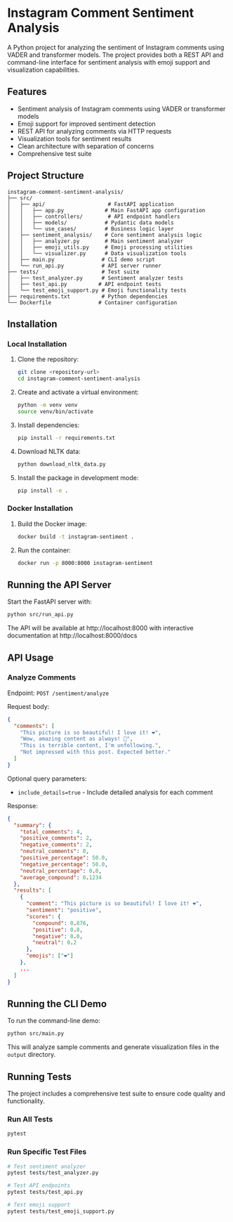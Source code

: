 # Instagram Comment Sentiment Analysis

A Python project for analyzing the sentiment of Instagram comments using VADER and transformer models. The project provides both a REST API and command-line interface for sentiment analysis with emoji support and visualization capabilities.

## Features

- Sentiment analysis of Instagram comments using VADER or transformer models
- Emoji support for improved sentiment detection
- REST API for analyzing comments via HTTP requests
- Visualization tools for sentiment results
- Clean architecture with separation of concerns
- Comprehensive test suite

## Project Structure

```
instagram-comment-sentiment-analysis/
├── src/
│   ├── api/                    # FastAPI application
│   │   ├── app.py             # Main FastAPI app configuration
│   │   ├── controllers/        # API endpoint handlers
│   │   ├── models/            # Pydantic data models
│   │   └── use_cases/         # Business logic layer
│   ├── sentiment_analysis/    # Core sentiment analysis logic
│   │   ├── analyzer.py        # Main sentiment analyzer
│   │   ├── emoji_utils.py     # Emoji processing utilities
│   │   └── visualizer.py      # Data visualization tools
│   ├── main.py               # CLI demo script
│   └── run_api.py            # API server runner
├── tests/                    # Test suite
│   ├── test_analyzer.py      # Sentiment analyzer tests
│   ├── test_api.py          # API endpoint tests
│   └── test_emoji_support.py # Emoji functionality tests
├── requirements.txt          # Python dependencies
└── Dockerfile               # Container configuration
```

## Installation

### Local Installation

1. Clone the repository:
   ```bash
   git clone <repository-url>
   cd instagram-comment-sentiment-analysis
   ```

2. Create and activate a virtual environment:
   ```bash
   python -m venv venv
   source venv/bin/activate
   ```

3. Install dependencies:
   ```bash
   pip install -r requirements.txt
   ```

4. Download NLTK data:
   ```bash
   python download_nltk_data.py
   ```

5. Install the package in development mode:
   ```bash
   pip install -e .
   ```

### Docker Installation

1. Build the Docker image:
   ```bash
   docker build -t instagram-sentiment .
   ```

2. Run the container:
   ```bash
   docker run -p 8000:8000 instagram-sentiment
   ```

## Running the API Server

Start the FastAPI server with:

```bash
python src/run_api.py
```

The API will be available at http://localhost:8000 with interactive documentation at http://localhost:8000/docs

## API Usage

### Analyze Comments

Endpoint: `POST /sentiment/analyze`

Request body:
```json
{
  "comments": [
    "This picture is so beautiful! I love it! ❤️",
    "Wow, amazing content as always! 👏",
    "This is terrible content, I'm unfollowing.",
    "Not impressed with this post. Expected better."
  ]
}
```

Optional query parameters:
- `include_details=true` - Include detailed analysis for each comment

Response:
```json
{
  "summary": {
    "total_comments": 4,
    "positive_comments": 2,
    "negative_comments": 2,
    "neutral_comments": 0,
    "positive_percentage": 50.0,
    "negative_percentage": 50.0,
    "neutral_percentage": 0.0,
    "average_compound": 0.1234
  },
  "results": [
    {
      "comment": "This picture is so beautiful! I love it! ❤️",
      "sentiment": "positive",
      "scores": {
        "compound": 0.876,
        "positive": 0.8,
        "negative": 0.0,
        "neutral": 0.2
      },
      "emojis": ["❤️"]
    },
    ...
  ]
}
```

## Running the CLI Demo

To run the command-line demo:

```bash
python src/main.py
```

This will analyze sample comments and generate visualization files in the `output` directory.

## Running Tests

The project includes a comprehensive test suite to ensure code quality and functionality.

### Run All Tests

```bash
pytest
```
### Run Specific Test Files

```bash
# Test sentiment analyzer
pytest tests/test_analyzer.py

# Test API endpoints
pytest tests/test_api.py

# Test emoji support
pytest tests/test_emoji_support.py
```